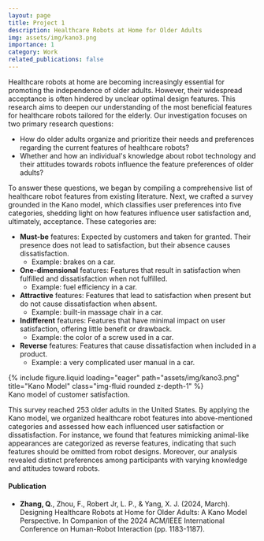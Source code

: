 ```yaml
---
layout: page
title: Project 1
description: Healthcare Robots at Home for Older Adults
img: assets/img/kano3.png
importance: 1
category: Work
related_publications: false
---
```


Healthcare robots at home are becoming increasingly essential for promoting the independence of older adults. However, their widespread acceptance is often hindered by unclear optimal design features. This research aims to deepen our understanding of the most beneficial features for healthcare robots tailored for the elderly. Our investigation focuses on two primary research questions:
- How do older adults organize and prioritize their needs and preferences regarding the current features of healthcare robots?
- Whether and how an individual's knowledge about robot technology and their attitudes towards robots influence the feature preferences of older adults?

To answer these questions, we began by compiling a comprehensive list of healthcare robot features from existing literature. Next, we crafted a survey grounded in the Kano model, which classifies user preferences into five categories, shedding light on how features influence user satisfaction and, ultimately, acceptance. These categories are:
- **Must-be** features: Expected by customers and taken for granted. Their presence does not lead to satisfaction, but their absence causes dissatisfaction.
    - Example: brakes on a car.
- **One-dimensional** features: Features that result in satisfaction when fulfilled and dissatisfaction when not fulfilled.
    - Example: fuel efficiency in a car.
- **Attractive** features: Features that lead to satisfaction when present but do not cause dissatisfaction when absent.
    - Example: built-in massage chair in a car.
- **Indifferent** features: Features that have minimal impact on user satisfaction, offering little benefit or drawback.
    - Example: the color of a screw used in a car.
- **Reverse** features: Features that cause dissatisfaction when included in a product.
    - Example: a very complicated user manual in a car.

<div class="row">
    <div class="col-sm mt-2 mt-md-0">
        {% include figure.liquid loading="eager" path="assets/img/kano3.png" title="Kano Model" class="img-fluid rounded z-depth-1" %}
    </div>
</div>
<div class="caption">
    Kano model of customer satisfaction.
</div>

This survey reached 253 older adults in the United States. By applying the Kano model, we organized healthcare robot features into above-mentioned categories and assessed how each influenced user satisfaction or dissatisfaction. For instance, we found that features mimicking animal-like appearances are categorized as reverse features, indicating that such features should be omitted from robot designs. Moreover, our analysis revealed distinct preferences among participants with varying knowledge and attitudes toward robots.

#### Publication 
- **Zhang, Q.**, Zhou, F., Robert Jr, L. P., & Yang, X. J. (2024, March). Designing Healthcare Robots at Home for Older Adults: A Kano Model Perspective. In Companion of the 2024 ACM/IEEE International Conference on Human-Robot Interaction (pp. 1183-1187).
